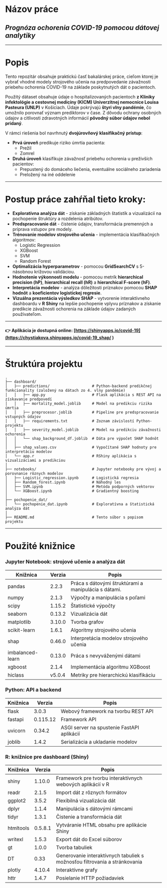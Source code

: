 # Názov práce
## **_Prognóza ochorenia COVID-19 pomocou dátovej analytiky_**

---
# Popis
Tento repozitár obsahuje praktickú časť bakalárskej práce, cieľom ktorej je vybrať vhodné modely strojového učenia na predpovedanie závažnosti priebehu ochorenia COVID-19 na základe poskytnutých dát o pacientoch.

Použitý dátaset obsahuje údaje o hospitalizovaných pacientoch **z Kliniky infektológie a cestovnej medicíny (KICM) Univerzitnej nemocnice Louisa Pasteura (UNLP)** v Košiciach.
Údaje pokrývajú **štyri vlny pandémie**, čo umožnilo porovnať význam prediktorov v čase.
Z dôvodu ochrany osobných údajov a citlivosti zdravotných informácií **pôvodný súbor údajov nebol pridaný**.

V rámci riešenia bol navrhnutý **dvojúrovňový klasifikačný prístup**:
- **Prvá úroveň** predikuje riziko úmrtia pacienta:
  -	Prežil
  -	Zomrel
- **Druhá úroveň** klasifikuje závažnosť priebehu ochorenia u preživších pacientov:
  - Prepustený do domáceho liečenia, eventuálne sociálneho zariadenia
  - Preložený na iné oddelenie
---
# Postup práce zahŕňal tieto kroky:
- **Exploratívna analýza dát** - získanie základných štatistík a vizualizácií na pochopenie štruktúry a rozdelenia atribútov.
- **Predspracovanie dát** - čistenie údajov, transformácia premenných a príprava vstupov pre modely.
- **Trénovanie modelov strojového učenia** - implementácia klasifikačných algoritmov:
  - Logistic Regression
  - XGBoost
  - SVM
  - Random Forest
- **Optimalizácia hyperparametrov** -  pomocou **GridSearchCV** s 5-násobnou krížovou validáciou.
- **Hodnotenie výkonnosti modelu** - pomocou metrík **hierarchical precision (hP)**, **hierarchical recall (hR)** a **hierarchical F-score (hF)**.
- **Interpretácia modelov** - analýza dôležitosti príznakov pomocou **SHAP hodnôt** a **koeficientov logistickej regresie**.
- **Vizuálna prezentácia výsledkov SHAP** - vytvorenie interaktívneho dashboardu v **R Shiny** na lepšie pochopenie vplyvu príznakov a získanie predikcie závažnosti ochorenia na základe údajov zadaných používateľom.
---
#### 👉 Aplikácia je dostupná online: [https://shinyapps.io/covid-19](https://chystiakova.shinyapps.io/covid-19_shap/ )

---
# Štruktúra projektu
```
.
├── dashboard/
│   ├── predictions/                   # Python-backend predikčnej funkcionality (založený na dátach zo 4. vlny pandémie)
│   │   ├── app.py                     # Flask aplikácia s REST API na získavanie predpovedí
│   │   ├── mortality_model.joblib     # Model na predikciu rizika úmrtia
│   │   ├── preprocesor.joblib         # Pipeline pre predspracovanie vstupných údajov
│   │   ├── requirements.txt           # Zoznam závislostí Python-projektu
│   │   ├── severity_model.joblib      # Model na predikciu závažnosti ochorenia
│   │   └── shap_background_df.joblib  # Dáta pre výpočet SHAP hodnôt
│   │
│   ├── shap_values.csv                # Vypočítané SHAP hodnoty pre interpretáciu modelov
│   └── app.r                          # RShiny aplikácia s vizualizáciami a predikciou
│
├── notebooks/                         # Jupyter notebooky pre vývoj a porovnanie rôznych modelov
│   ├── Logistic_regression.ipynb      # Logistická regresia
│   ├── Random_forest.ipynb            # Náhodný les
│   ├── SVM.ipynb                      # Metóda podporných vektorov 
│   └── XGBoost.ipynb                  # Gradientný boosting 
│
├── pochopenie_dat/                 
│   └── pochopenie_dat.ipynb           # Exploratívna a štatistická analýza dát
│
├── README.md                          # Tento súbor s popisom projektu

```
---
# Použité knižnice
### Jupyter Notebook: strojové učenie a analýza dát
| Knižnica            | Verzia  | Popis                                                |
|---------------------|---------|------------------------------------------------------|
| pandas              | 2.2.3   | Práca s dátovými štruktúrami a manipulácia s dátami. |
| numpy               | 2.1.3   | Výpočty a manipulácia s poľami                       |
| scipy               | 1.15.2  | Štatistické výpočty                                  |
| seaborn             | 0.13.2  | Vizualizácia dát                                     |
| matplotlib          | 3.10.0  | Tvorba grafov                                        |
| scikit-learn        | 1.6.1   | Algoritmy strojového učenia                          |
| shap                | 0.46.0  | Interpretácia modelov strojového učenia              |
| imbalanced-learn    | 0.13.0  | Práca s nevyváženými dátami                          |
| xgboost             | 2.1.4   | Implementácia algoritmu XGBoost                      |
| hiclass             | v5.0.4  | Metriky pre hierarchickú klasifikáciu                |



### Python: API a backend

| Knižnica | Verzia   | Popis                                       |
|----------|----------|---------------------------------------------|
| flask    | 3.0.3    | Webový framework na tvorbu REST API         |
| fastapi  | 0.115.12 | Framework API                               |
| uvicorn  | 0.34.2   | ASGI server na spustenie FastAPI aplikácií  |
| joblib   | 1.4.2    | Serializácia a ukladanie modelov            |


### R: knižnice pre dashboard (Shiny)

| Knižnica   | Verzia  | Popis                                                                      |
|------------|---------|----------------------------------------------------------------------------|
| shiny      | 1.10.0  | Framework pre tvorbu interaktívnych webových aplikácií v R                 |
| readr      | 2.1.5   | Import dát z rôznych formátov                                              |
| ggplot2    | 3.5.2   | Flexibilná vizualizácia dát                                                |
| dplyr      | 1.1.4   | Manipulácia s dátovými rámcami                                             |
| tidyr      | 1.3.1   | Čistenie a transformácia dát                                               |
| htmltools  | 0.5.8.1 | Vytváranie HTML obsahu pre aplikácie Shiny                                 |
| writexl    | 1.5.3   | Export dát do Excel súborov                                                |
| gt         | 1.0.0   | Tvorba tabuliek                                                            |
| DT         | 0.33    | Generovanie interaktívnych tabuliek s možnosťou filtrovania a stránkovania |
| plotly     | 4.10.4  | Interaktívne grafy                                                         |
| httr       | 1.4.7   | Posielanie HTTP požiadaviek                                                |
